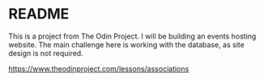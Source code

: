 # README

This is a project from The Odin Project. I will be building an events hosting website. The main challenge here is working with the database, as site design is not required. 

https://www.theodinproject.com/lessons/associations